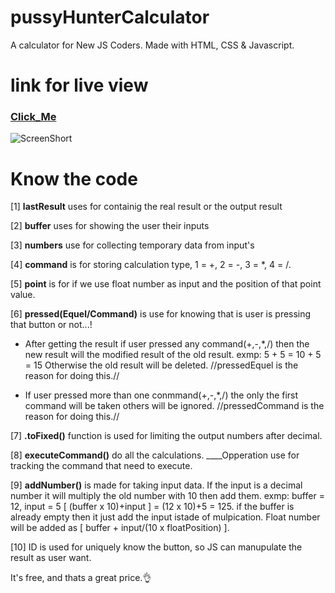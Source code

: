 # pussyHunterCalculator

A calculator for New JS Coders. Made with HTML, CSS & Javascript.

# link for live view

### [Click_Me](https://error6251.github.io/pussyHunterCalculator/)

![ScreenShort](https://github.com/Error6251/pussyHunterCalculator/blob/master/asset/Capture.png)

# Know the code

[1] **lastResult** uses for containig the real result or the output result

[2] **buffer** uses for showing the user their inputs

[3] **numbers** use for collecting temporary data from input's

[4] **command** is for storing calculation type, 1 = +, 2 = -, 3 = \*, 4 = /.

[5] **point** is for if we use float number as input and the position of that point value.

[6] **pressed(Equel/Command)** is use for knowing that is user is pressing that button or not...!

- After getting the result if user pressed any command(+,-,\*,/) then the new result will the modified result of the old result. exmp: 5 + 5 = 10 + 5 = 15 Otherwise the old result will be deleted. //pressedEquel is the reason for doing this.//

- If user pressed more than one conmmand(+,-,\*,/) the only the first command will be taken others will be ignored. //pressedCommand is the reason for doing this.//

[7] **.toFixed()** function is used for limiting the output numbers after decimal.

[8] **executeCommand()** do all the calculations. \_\_\_\_Opperation use for tracking the command that need to execute.

[9] **addNumber()** is made for taking input data. If the input is a decimal number it will multiply the old number with 10 then add them. exmp: buffer = 12, input = 5 [ (buffer x 10)+input ] = (12 x 10)+5 = 125. if the buffer is already empty then it just add the input istade of mulpication. Float number will be added as [ buffer + input/(10 x floatPosition) ].

[10] ID is used for uniquely know the button, so JS can manupulate the result as user want.

It's free, and thats a great price.👌
